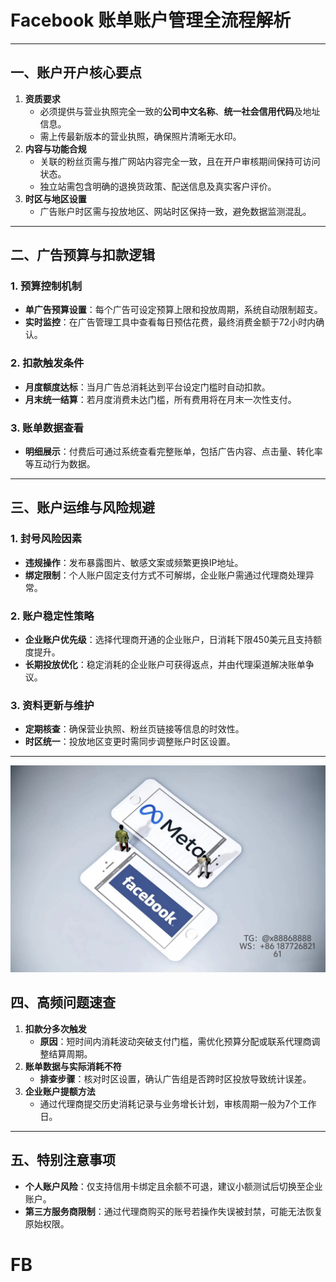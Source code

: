 # Facebook 账单账户管理全流程解析
---
## 一、账户开户核心要点
1. **资质要求**  
   - 必须提供与营业执照完全一致的**公司中文名称**、**统一社会信用代码**及地址信息。  
   - 需上传最新版本的营业执照，确保照片清晰无水印。
2. **内容与功能合规**  
   - 关联的粉丝页需与推广网站内容完全一致，且在开户审核期间保持可访问状态。  
   - 独立站需包含明确的退换货政策、配送信息及真实客户评价。
3. **时区与地区设置**  
   - 广告账户时区需与投放地区、网站时区保持一致，避免数据监测混乱。
---
## 二、广告预算与扣款逻辑  
### 1. **预算控制机制**  
- **单广告预算设置**：每个广告可设定预算上限和投放周期，系统自动限制超支。  
- **实时监控**：在广告管理工具中查看每日预估花费，最终消费金额于72小时内确认。  
### 2. **扣款触发条件**  
- **月度额度达标**：当月广告总消耗达到平台设定门槛时自动扣款。  
- **月末统一结算**：若月度消费未达门槛，所有费用将在月末一次性支付。  
### 3. **账单数据查看**  
- **明细展示**：付费后可通过系统查看完整账单，包括广告内容、点击量、转化率等互动行为数据。  
---
## 三、账户运维与风险规避  
### 1. **封号风险因素**  
- **违规操作**：发布暴露图片、敏感文案或频繁更换IP地址。  
- **绑定限制**：个人账户固定支付方式不可解绑，企业账户需通过代理商处理异常。  
### 2. **账户稳定性策略**  
- **企业账户优先级**：选择代理商开通的企业账户，日消耗下限450美元且支持额度提升。  
- **长期投放优化**：稳定消耗的企业账户可获得返点，并由代理渠道解决账单争议。  
### 3. **资料更新与维护**  
- **定期核查**：确保营业执照、粉丝页链接等信息的时效性。  
- **时区统一**：投放地区变更时需同步调整账户时区设置。  
---
![替代文字](微信图片_20250331131736.jpg)
## 四、高频问题速查  
1. **扣款分多次触发**  
   - **原因**：短时间内消耗波动突破支付门槛，需优化预算分配或联系代理商调整结算周期。  
2. **账单数据与实际消耗不符**  
   - **排查步骤**：核对时区设置，确认广告组是否跨时区投放导致统计误差。  
3. **企业账户提额方法**  
   - 通过代理商提交历史消耗记录与业务增长计划，审核周期一般为7个工作日。  
---
## 五、特别注意事项  
- **个人账户风险**：仅支持信用卡绑定且余额不可退，建议小额测试后切换至企业账户。  
- **第三方服务商限制**：通过代理商购买的账号若操作失误被封禁，可能无法恢复原始权限。
# FB
